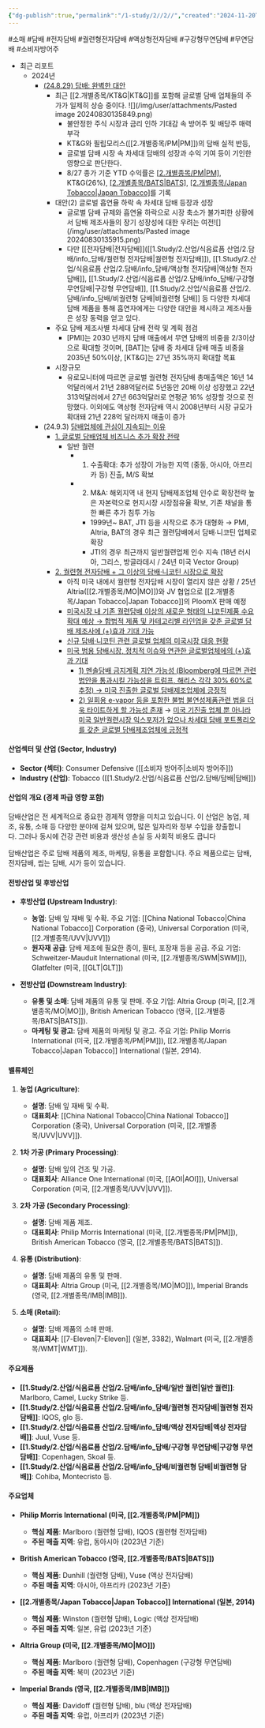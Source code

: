 ```yaml
---
{"dg-publish":true,"permalink":"/1-study/2//2//","created":"2024-11-20T21:02:28.216+09:00","updated":"2025-06-03T20:07:20.291+09:00"}
---
```


#소매 #담배 #전자담배 #궐련형전자담배 #액상형전자담배 #구강형무연담배 #무연담배 #소비자방어주

- 최근 리포트
	- 2024년
		- [(24.8.29) 담배: 완벽한 대안](8.29_담배%20완벽한%20대안.pdf#page=3&selection=34,0,39,2&color=yellow)
			- 최근 [[2.개별종목/KT&G\|KT&G]]를 포함해 글로벌 담배 업체들의 주가가 일제히 상승 중이다. ![](/img/user/attachments/Pasted image 20240830135849.png)
				- 불안정한 주식 시장과 금리 인하 기대감 속 방어주 및 배당주 매력 부각
				- KT&G와 필립모리스([[2.개별종목/PM\|PM]])의 담배 실적 반등, 
				- 글로벌 담배 시장 속 차세대 담배의 성장과 수익 기여 등이 기인한 영향으로 판단한다. 
				- 8/27 종가 기준 YTD 수익률은 [[2.개별종목/PM\|PM]](29%), KT&G(26%), [[2.개별종목/BATS\|BATS]](20%), [[2.개별종목/Japan Tobacco\|Japan Tobacco]](14%)를 기록
			- 대안(2) 글로벌 흡연율 하락 속 차세대 담배 등장과 성장
				- 글로벌 담배 규제와 흡연율 하락으로 시장 축소가 불가피한 상황에서 담배 제조사들의 장기 성장성에 대한 우려는 여전![](/img/user/attachments/Pasted image 20240830135915.png)
				- 다만 [[전자담배\|전자담배]]([[1.Study/2.산업/식음료픔 산업/2.담배/info_담배/궐련형 전자담배\|궐련형 전자담배]]), [[1.Study/2.산업/식음료픔 산업/2.담배/info_담배/액상형 전자담배\|액상형 전자담배]], [[1.Study/2.산업/식음료픔 산업/2.담배/info_담배/구강형 무연담배\|구강형 무연담배]], [[1.Study/2.산업/식음료픔 산업/2.담배/info_담배/비궐련형 담배\|비궐련형 담배]] 등 다양한 차세대 담배 제품을 통해 흡연자에게는 다양한 대안을 제시하고 제조사들은 성장 동력을 얻고 있다.
			- 주요 담배 제조사별 차세대 담배 전략 및 계획 점검
				- [PMI]는 2030 년까지 담배 매출에서 무연 담배의 비중을 2/3이상으로 확대할 것이며, [BAT]는 담배 중 차세대 담배 매출 비중을 2035년 50%이상, [KT&G]는 27년 35%까지 확대할 목표
			- 시장규모
				- 유로모니터에 따르면 글로벌 궐련형 전자담배 총매출액은 16년 14억달러에서 21년 288억달러로 5년동안 20배 이상 성장했고 22년 313억달러에서 27년 663억달러로 연평균 16% 성장할 것으로 전망했다. 이외에도 액상형 전자담배 역시 2008년부터 시장 규모가 확대돼 21년 228억 달러까지 매출이 증가
		- (24.9.3) [담배업체에 관심이 지속되는 이유](9.3_담배업체에%20관심이%20지속되는%20이유.pdf#page=1&selection=15,0,21,2&color=yellow)
			- [1. 글로벌 담배업체 비즈니스 추가 확장 전략](9.3_담배업체에%20관심이%20지속되는%20이유.pdf#page=19&selection=187,0,199,2&color=yellow)
				- 일반 궐련
					- 1) 수출확대: 추가 성장이 가능한 지역 (중동, 아시아, 아프리카 등) 진출, M/S 확보 
					- 2) M&A: 해외지역 내 현지 담배제조업체 인수로 확장전략 높은 자본력으로 현지시장 시장점유율 확보, 기존 채널을 통한 빠른 추가 침투 가능 
						- 1999년~ BAT, JTI 등을 시작으로 추가 대형화 → PMI, Altria, BAT의 경우 최근 궐련담배에서 담배∙니코틴 업체로 확장 
						- JTI의 경우 최근까지 일반궐련업체 인수 지속 (18년 러시아, 그리스, 방글라데시 / 24년 미국 Vector Group)
			- [2. 궐련형 전자담배 + 그 이상의 담배·니코틴 시장으로 확장](9.3_담배업체에%20관심이%20지속되는%20이유.pdf#page=21&selection=335,0,353,2&color=yellow)
				- 아직 미국 내에서 궐련형 전자담배 시장이 열리지 않은 상황 / 25년 Altria([[2.개별종목/MO\|MO]])와 JV 협업으로 [[2.개별종목/Japan Tobacco\|Japan Tobacco]]의 PloomX 판매 예정
				- [미국시장 내 기존 궐련담배 이상의 새로운 형태의 니코틴제품 수요 확대 예상 → 합법적 제품 및 카테고리별 라인업을 갖춘 글로벌 담배 제조사에 (+)효과 기대 가능](9.3_담배업체에%20관심이%20지속되는%20이유.pdf#page=29&selection=95,0,142,2&color=yellow)
				- [신규 담배·니코틴 관련 글로벌 업체의 미국시장 대응 현황](9.3_담배업체에%20관심이%20지속되는%20이유.pdf#page=30&selection=22,0,38,2&color=yellow)
				- [미국 범용 담배시장, 정치적 이슈와 연관한 글로벌업체에의 (+)효과 기대](9.3_담배업체에%20관심이%20지속되는%20이유.pdf#page=31&selection=169,0,187,2&color=yellow)
					- [1) 멘솔담배 금지계획 지연 가능성 (Bloomberg에 따르면 관련 법안을 통과시킬 가능성을 트럼프, 해리스 각각 30% 60%로 추정) → 미국 진출한 글로벌 담배제조업체에 긍정적](9.3_담배업체에%20관심이%20지속되는%20이유.pdf#page=32&selection=37,0,83,3&color=yellow)
					- [2) 일회용 e-vapor 등을 포함한 불법 불연성제품관련 법을 더욱 타이트하게 할 가능성 존재](9.3_담배업체에%20관심이%20지속되는%20이유.pdf#page=32&selection=87,0,113,2&color=yellow)
					  → [미국 기진출 업체 뿐 아니라 미국 일반궐련시장 익스포저가 없으나 차세대 담배 포트폴리오를 갖춘 글로벌 담배제조업체에 긍정적](9.3_담배업체에%20관심이%20지속되는%20이유.pdf#page=32&selection=214,0,244,3&color=yellow)

#### 산업섹터 및 산업 (Sector, Industry)

- **Sector (섹터)**: Consumer Defensive ([[소비자 방어주\|소비자 방어주]])
- **Industry (산업)**: Tobacco ([[1.Study/2.산업/식음료픔 산업/2.담배/담배\|담배]])

#### 산업의 개요 (경제 파급 영향 포함)

담배산업은 전 세계적으로 중요한 경제적 영향을 미치고 있습니다. 이 산업은 농업, 제조, 유통, 소매 등 다양한 분야에 걸쳐 있으며, 많은 일자리와 정부 수입을 창출합니다. 그러나 동시에 건강 관련 비용과 생산성 손실 등 사회적 비용도 큽니다

담배산업은 주로 담배 제품의 제조, 마케팅, 유통을 포함합니다. 주요 제품으로는 담배, 전자담배, 씹는 담배, 시가 등이 있습니다.

#### 전방산업 및 후방산업

- **후방산업 (Upstream Industry)**:
    
    - **농업**: 담배 잎 재배 및 수확. 주요 기업: [[China National Tobacco\|China National Tobacco]] Corporation (중국), Universal Corporation (미국, [[2.개별종목/UVV\|UVV]])
    - **원자재 공급**: 담배 제조에 필요한 종이, 필터, 포장재 등을 공급. 주요 기업: Schweitzer-Mauduit International (미국, [[2.개별종목/SWM\|SWM]]), Glatfelter (미국, [[GLT\|GLT]])

- **전방산업 (Downstream Industry)**:
    
    - **유통 및 소매**: 담배 제품의 유통 및 판매. 주요 기업: Altria Group (미국, [[2.개별종목/MO\|MO]]), British American Tobacco (영국, [[2.개별종목/BATS\|BATS]]).
    - **마케팅 및 광고**: 담배 제품의 마케팅 및 광고. 주요 기업: Philip Morris International (미국, [[2.개별종목/PM\|PM]]), [[2.개별종목/Japan Tobacco\|Japan Tobacco]] International (일본, 2914).

#### 밸류체인

1. **농업 (Agriculture)**:
    
    - **설명**: 담배 잎 재배 및 수확.
    - **대표회사**: [[China National Tobacco\|China National Tobacco]] Corporation (중국), Universal Corporation (미국, [[2.개별종목/UVV\|UVV]]).

1. **1차 가공 (Primary Processing)**:
    
    - **설명**: 담배 잎의 건조 및 가공.
    - **대표회사**: Alliance One International (미국, [[AOI\|AOI]]), Universal Corporation (미국, [[2.개별종목/UVV\|UVV]]).

1. **2차 가공 (Secondary Processing)**:
    
    - **설명**: 담배 제품 제조.
    - **대표회사**: Philip Morris International (미국, [[2.개별종목/PM\|PM]]), British American Tobacco (영국, [[2.개별종목/BATS\|BATS]]).

1. **유통 (Distribution)**:
    
    - **설명**: 담배 제품의 유통 및 판매.
    - **대표회사**: Altria Group (미국, [[2.개별종목/MO\|MO]]), Imperial Brands (영국, [[2.개별종목/IMB\|IMB]]).

1. **소매 (Retail)**:
    
    - **설명**: 담배 제품의 소매 판매.
    - **대표회사**: [[7-Eleven\|7-Eleven]] (일본, 3382), Walmart (미국, [[2.개별종목/WMT\|WMT]]).

#### 주요제품

- **[[1.Study/2.산업/식음료픔 산업/2.담배/info_담배/일반 궐련\|일반 궐련]]**: Marlboro, Camel, Lucky Strike 등.
- **[[1.Study/2.산업/식음료픔 산업/2.담배/info_담배/궐련형 전자담배\|궐련형 전자담배]]**: IQOS, glo 등.
- **[[1.Study/2.산업/식음료픔 산업/2.담배/info_담배/액상 전자담배\|액상 전자담배]]**: Juul, Vuse 등.
- **[[1.Study/2.산업/식음료픔 산업/2.담배/info_담배/구강형 무연담배\|구강형 무연담배]]**: Copenhagen, Skoal 등.
- **[[1.Study/2.산업/식음료픔 산업/2.담배/info_담배/비궐련형 담배\|비궐련형 담배]]**: Cohiba, Montecristo 등.

#### 주요업체

- **Philip Morris International (미국, [[2.개별종목/PM\|PM]])**
    - **핵심 제품**: Marlboro (궐련형 담배), IQOS (궐련형 전자담배)
    - **주된 매출 지역**: 유럽, 동아시아 (2023년 기준)

- **British American Tobacco (영국, [[2.개별종목/BATS\|BATS]])**
    - **핵심 제품**: Dunhill (궐련형 담배), Vuse (액상 전자담배)
    - **주된 매출 지역**: 아시아, 아프리카 (2023년 기준)

- **[[2.개별종목/Japan Tobacco\|Japan Tobacco]] International (일본, 2914)**
    - **핵심 제품**: Winston (궐련형 담배), Logic (액상 전자담배)
    - **주된 매출 지역**: 일본, 유럽 (2023년 기준)

- **Altria Group (미국, [[2.개별종목/MO\|MO]])**
    - **핵심 제품**: Marlboro (궐련형 담배), Copenhagen (구강형 무연담배)
    - **주된 매출 지역**: 북미 (2023년 기준)

- **Imperial Brands (영국, [[2.개별종목/IMB\|IMB]])**
    - **핵심 제품**: Davidoff (궐련형 담배), blu (액상 전자담배)
    - **주된 매출 지역**: 유럽, 아프리카 (2023년 기준)